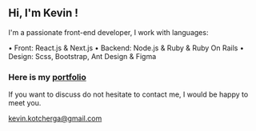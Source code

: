 ## Hi, I'm Kevin !

I'm a passionate front-end developer, I work with languages:

• Front: React.js & Next.js
• Backend: Node.js & Ruby & Ruby On Rails
• Design: Scss, Bootstrap, Ant Design & Figma 

### Here is my [portfolio](http://www.kevinkotcherga.xyz)


If you want to discuss do not hesitate to contact me, I would be happy to meet you.

kevin.kotcherga@gmail.com
